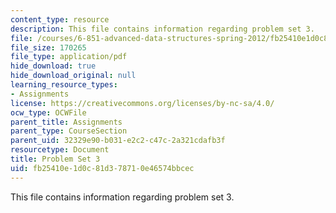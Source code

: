 ```yaml
---
content_type: resource
description: This file contains information regarding problem set 3.
file: /courses/6-851-advanced-data-structures-spring-2012/fb25410e1d0c81d378710e46574bbcec_MIT6_851S12_ps3.pdf
file_size: 170265
file_type: application/pdf
hide_download: true
hide_download_original: null
learning_resource_types:
- Assignments
license: https://creativecommons.org/licenses/by-nc-sa/4.0/
ocw_type: OCWFile
parent_title: Assignments
parent_type: CourseSection
parent_uid: 32329e90-b031-e2c2-c47c-2a321cdafb3f
resourcetype: Document
title: Problem Set 3
uid: fb25410e-1d0c-81d3-7871-0e46574bbcec
---
```

This file contains information regarding problem set 3.